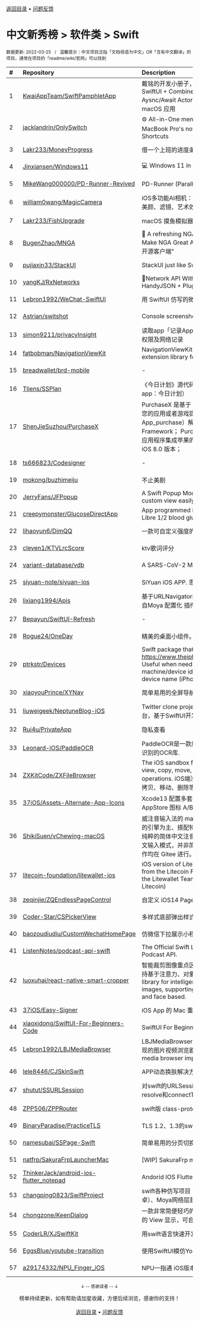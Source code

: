 <a href="https://gitee.com/GrowingGit/GitHub-Chinese-Top-Charts#github中文排行榜">返回目录</a> • <a href="/content/docs/feedback.md">问题反馈</a>

# 中文新秀榜 > 软件类 > Swift
<sub>数据更新: 2022-03-25&nbsp;&nbsp;&nbsp;/&nbsp;&nbsp;&nbsp;温馨提示：中文项目泛指「文档母语为中文」OR「含有中文翻译」的项目，通常在项目的「readme/wiki/官网」可以找到</sub>

|#|Repository|Description|Stars|Updated|Created|
|:-|:-|:-|:-|:-|:-|
|1|[KwaiAppTeam/SwiftPamphletApp](https://github.com/KwaiAppTeam/SwiftPamphletApp)|戴铭的开发小册子，一本活的开发手册。使用 SwiftUI + Combine + Swift Concurrency Aysnc/Await Actor + GitHub API 开发的 macOS 应用|1546|2022-03-04|2021-11-13|
|2|[jacklandrin/OnlySwitch](https://github.com/jacklandrin/OnlySwitch)|⚙️ All-in-One menu bar app, hide 💻MacBook Pro's notch, dark mode, AirPods, Shortcuts|1017|2022-03-16|2021-11-30|
|3|[Lakr233/MoneyProgress](https://github.com/Lakr233/MoneyProgress)|借一个上班的进度条。|154|2022-03-22|2022-03-15|
|4|[Jinxiansen/Windows11](https://github.com/Jinxiansen/Windows11)| 💻 Windows 11 in SwiftUI.|129|2021-10-13|2021-08-31|
|5|[MikeWang000000/PD-Runner-Revived](https://github.com/MikeWang000000/PD-Runner-Revived)|PD-Runner (Parallels Desktop) 补档|122|2022-02-26|2022-01-25|
|6|[william0wang/MagicCamera](https://github.com/william0wang/MagicCamera)|iOS多功能AI相机：人像卡通化、变老变年轻、美颜、滤镜、艺术效果等|105|2021-11-08|2021-10-29|
|7|[Lakr233/FishUpgrade](https://github.com/Lakr233/FishUpgrade)|macOS 摸鱼模拟器|91|2021-12-19|2021-12-16|
|8|[BugenZhao/MNGA](https://github.com/BugenZhao/MNGA)|💬 A refreshing NGA Forum App in SwiftUI. Make NGA Great Again! aka "NGA 论坛 iOS 开源客户端"|88|2022-03-24|2021-06-27|
|9|[pujiaxin33/StackUI](https://github.com/pujiaxin33/StackUI)|StackUI just like SwiftUI|78|2022-01-25|2021-10-14|
|10|[yangKJ/RxNetworks](https://github.com/yangKJ/RxNetworks)|🧚Network API With RxSwift + Moya + HandyJSON + Plugins.|67|2022-03-11|2021-05-08|
|11|[Lebron1992/WeChat-SwiftUI](https://github.com/Lebron1992/WeChat-SwiftUI)|用 SwiftUI 仿写的微信。|57|2022-02-25|2021-06-07|
|12|[Astrian/switshot](https://github.com/Astrian/switshot)|Console screenshot transfer|53|2022-02-21|2021-09-10|
|13|[simon9211/privacyInsight](https://github.com/simon9211/privacyInsight)|读取app「记录App活动」文件，展示app访问权限及网络记录|45|2021-10-28|2021-10-18|
|14|[fatbobman/NavigationViewKit](https://github.com/fatbobman/NavigationViewKit)|NavigationViewKit is a NavigationView extension library for SwiftUI.|43|2021-12-16|2021-08-31|
|15|[breadwallet/brd-mobile](https://github.com/breadwallet/brd-mobile)|-|40|2022-03-16|2021-06-28|
|16|[Tliens/SSPlan](https://github.com/Tliens/SSPlan)|《今日计划》源代码（open source for the app：今日计划）|35|2021-10-07|2021-10-07|
|17|[ShenJieSuzhou/PurchaseX](https://github.com/ShenJieSuzhou/PurchaseX)|PurchaseX 是基于 Swift 语言开发，专门用于给您的应用或者游戏提供应用内购买（In-App_purchase）解决方案的轻量级 Framework；  PurchaseX 能让开发者轻松的为应用程序集成苹果的应用内购买，目前最低支持 iOS 8.0 版本；|30|2021-10-28|2021-07-20|
|18|[ts666823/Codesigner](https://github.com/ts666823/Codesigner)|-|29|2021-12-11|2021-10-29|
|19|[mokong/buzhimeiju](https://github.com/mokong/buzhimeiju)|不止美剧|27|2022-03-07|2022-03-07|
|20|[JerryFans/JFPopup](https://github.com/JerryFans/JFPopup)|A Swift Popup Module help you popup your custom view easily|27|2021-10-22|2021-10-11|
|21|[creepymonster/GlucoseDirectApp](https://github.com/creepymonster/GlucoseDirectApp)|App programmed in Swift/SwiftUI for using Libre 1/2 blood glucose sensors.|27|2022-03-17|2021-07-18|
|22|[lihaoyun6/DimQQ](https://github.com/lihaoyun6/DimQQ)|一款可自定义强度的QQ for Mac亮度降低工具|25|2022-01-27|2021-11-23|
|23|[cleven1/KTVLrcScore](https://github.com/cleven1/KTVLrcScore)|ktv歌词评分|13|2022-02-25|2021-12-30|
|24|[variant-database/vdb](https://github.com/variant-database/vdb)|A SARS-CoV-2 Mutation Pattern Query Tool|13|2022-03-02|2021-04-06|
|25|[siyuan-note/siyuan-ios](https://github.com/siyuan-note/siyuan-ios)|SiYuan iOS APP. 思源笔记 iOS 端 APP。|12|2022-03-22|2022-02-08|
|26|[lixiang1994/Apis](https://github.com/lixiang1994/Apis)|基于URLNavigator抽象的URL路由组件 灵感来自Moya 配置化 插件化.|12|2021-12-21|2021-12-15|
|27|[Bepayun/SwiftUI-Refresh](https://github.com/Bepayun/SwiftUI-Refresh)|-|12|2022-03-13|2021-07-16|
|28|[Rogue24/OneDay](https://github.com/Rogue24/OneDay)|精美的桌面小组件。|12|2022-01-27|2021-07-08|
|29|[ptrkstr/Devices](https://github.com/ptrkstr/Devices)|Swift package that contains all devices from https://www.theiphonewiki.com/wiki/Models. Useful when needing to parse machine/device identifier (i.e. iPhone10,1) to device name (iPhone 8).|11|2022-03-24|2021-10-12|
|30|[xiaoyouPrince/XYNav](https://github.com/xiaoyouPrince/XYNav)|简单易用的全屏导航控制器 Swift 5.0|11|2022-01-04|2021-09-14|
|31|[liuweigeek/NeptuneBlog-iOS](https://github.com/liuweigeek/NeptuneBlog-iOS)|Twitter clone project，模仿Twitter的社交平台，基于SwiftUI开发。|11|2022-02-08|2021-06-14|
|32|[Rui4u/PrivateApp](https://github.com/Rui4u/PrivateApp)|隐私查看|10|2022-01-20|2021-10-21|
|33|[Leonard-iOS/PaddleOCR](https://github.com/Leonard-iOS/PaddleOCR)|PaddleOCR是一款应用于iOS设备上的通用文字识别的OCR库.|10|2021-10-25|2021-05-13|
|34|[ZXKitCode/ZXFileBrowser](https://github.com/ZXKitCode/ZXFileBrowser)|The iOS sandbox file browser, which has view, copy, move, delete files and other operations. iOS端沙盒文件浏览器，可以查看、拷贝、移动、删除等操作|10|2021-10-27|2021-05-11|
|35|[37iOS/Assets-Alternate-App-Icons](https://github.com/37iOS/Assets-Alternate-App-Icons)|Xcode13 配置多套 App 图标的方法 --- AppStore 图标 A/B Test 实践|9|2021-12-23|2021-12-23|
|36|[ShikiSuen/vChewing-macOS](https://github.com/ShikiSuen/vChewing-macOS)|威注音输入法的 macOS 版，以小麦注音输入法的引擎为主、搭配特制的简体中文专用辞库。是纯粹的简体中文注音输入法（也有原生的繁体中文输入模式，并非简繁转换）。目前研发管理工作均在 Gitee 进行。|9|2022-03-08|2021-12-13|
|37|[litecoin-foundation/litewallet-ios](https://github.com/litecoin-foundation/litewallet-ios)|iOS version of Litewallet , official SPV Wallet from the Litecoin Foundation. Maintained by the Litewallet Team & Charlie Lee (Creator of Litecoin)|9|2022-03-22|2021-04-10|
|38|[zeqinjie/ZQEndlessPageControl](https://github.com/zeqinjie/ZQEndlessPageControl)|自定义 iOS14 PageControl 控件新功能|8|2021-10-21|2021-09-23|
|39|[Coder-Star/CSPickerView](https://github.com/Coder-Star/CSPickerView)|多样式底部弹出样式选择器|8|2022-02-24|2021-06-07|
|40|[baozoudiudiu/CustomWechatHomePage](https://github.com/baozoudiudiu/CustomWechatHomePage)|仿微信下拉展示小程序列表效果|7|2021-11-16|2021-11-16|
|41|[ListenNotes/podcast-api-swift](https://github.com/ListenNotes/podcast-api-swift)|The Official Swift Library for the Listen Notes Podcast API.|7|2022-03-10|2021-05-13|
|42|[luoxuhai/react-native-smart-cropper](https://github.com/luoxuhai/react-native-smart-cropper)|智能裁剪图像重点区域的 react-native 库，支持基于注意力、对象和人脸。   A react-native library for intelligently cropping key areas of images, supporting attention based, object and face based.|6|2022-01-17|2022-01-17|
|43|[37iOS/Easy-Signer](https://github.com/37iOS/Easy-Signer)| iOS App 的 Mac 重签名工具|6|2022-01-05|2022-01-04|
|44|[xiaoxidong/SwiftUI-For-Beginners-Code](https://github.com/xiaoxidong/SwiftUI-For-Beginners-Code)|SwiftUI For Beginners 应用内全部示例代码。|6|2022-03-24|2021-10-08|
|45|[Lebron1992/LBJMediaBrowser](https://github.com/Lebron1992/LBJMediaBrowser)|LBJMediaBrowser 是一个在 SwiftUI 框架下实现的图片视频浏览器。(LBJMediaBrowser is a media browser implemented with SwiftUI.)|6|2022-03-09|2021-09-13|
|46|[lele8446/CJSkinSwift](https://github.com/lele8446/CJSkinSwift)|APP动态换肤解决方案|6|2021-09-28|2021-09-08|
|47|[shutut/SSURLSession](https://github.com/shutut/SSURLSession)|对swift的URLSession进行拆分，增加支持设置resolve和connectTo的能力|5|2021-12-17|2021-12-11|
|48|[ZPP506/ZPPRouter](https://github.com/ZPP506/ZPPRouter)|swift版 class-protocol 组件路由|5|2021-11-19|2021-09-06|
|49|[BinaryParadise/PracticeTLS](https://github.com/BinaryParadise/PracticeTLS)|TLS 1.2、1.3的swift简单实现|5|2021-12-13|2021-08-05|
|50|[namesubai/SSPage-Swift](https://github.com/namesubai/SSPage-Swift)|简单易用的分页切换组件，类型twitter,微博主页|5|2022-01-14|2021-07-19|
|51|[natfrp/SakuraFrpLauncherMac](https://github.com/natfrp/SakuraFrpLauncherMac)|[WIP] SakuraFrp macOS 启动器|5|2021-10-28|2021-06-01|
|52|[ThinkerJack/android-ios-flutter_notepad](https://github.com/ThinkerJack/android-ios-flutter_notepad)|Andorid IOS Flutter编写的三个记事本APP|4|2021-11-04|2021-07-21|
|53|[changping0823/SwiftProject](https://github.com/changping0823/SwiftProject)|swift各种仿写项目（微博、微信swiftUI、玩安卓）、Moya网络层封装|3|2021-12-03|2021-11-15|
|54|[chongzone/KeenDialog](https://github.com/chongzone/KeenDialog)|一款非常简便轻巧的对话弹窗， 对话框可在任意的 View 显示，可自由定制化属性参数|3|2021-11-15|2021-11-02|
|55|[CoderLR/XJSwiftKit](https://github.com/CoderLR/XJSwiftKit)|用swift语言快速开发一款App|3|2021-11-09|2021-10-29|
|56|[EggsBlue/youtube-transition](https://github.com/EggsBlue/youtube-transition)|使用SwiftUI模仿Youtube的播放动画|3|2021-10-10|2021-10-10|
|57|[a29174332/NPU_Finger_iOS](https://github.com/a29174332/NPU_Finger_iOS)|NPU一指通 iOS版本|3|2021-09-25|2021-08-06|

<div align="center">
    <p><sub>↓ -- 感谢读者 -- ↓</sub></p>
    榜单持续更新，如有帮助请加星收藏，方便后续浏览，感谢你的支持！
</div>

<br/>

<div align="center"><a href="https://gitee.com/GrowingGit/GitHub-Chinese-Top-Charts#github中文排行榜">返回目录</a> • <a href="/content/docs/feedback.md">问题反馈</a></div>
